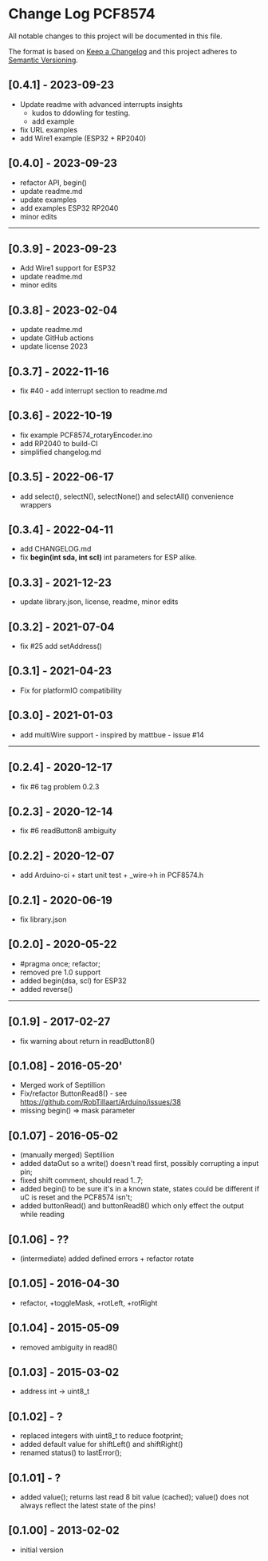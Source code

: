 # Change Log PCF8574

All notable changes to this project will be documented in this file.

The format is based on [Keep a Changelog](http://keepachangelog.com/)
and this project adheres to [Semantic Versioning](http://semver.org/).


## [0.4.1] - 2023-09-23
- Update readme with advanced interrupts insights
  - kudos to ddowling for testing.
  - add example
- fix URL examples
- add Wire1 example (ESP32 + RP2040)


## [0.4.0] - 2023-09-23
- refactor API, begin()
- update readme.md
- update examples
- add examples ESP32 RP2040
- minor edits

----

## [0.3.9] - 2023-09-23
- Add Wire1 support for ESP32
- update readme.md
- minor edits

## [0.3.8] - 2023-02-04
- update readme.md
- update GitHub actions
- update license 2023

## [0.3.7] - 2022-11-16
- fix #40 - add interrupt section to readme.md

## [0.3.6] - 2022-10-19
- fix example PCF8574_rotaryEncoder.ino
- add RP2040 to build-CI
- simplified changelog.md 

## [0.3.5] - 2022-06-17
- add select(), selectN(), selectNone() and selectAll()
  convenience wrappers

## [0.3.4] - 2022-04-11
- add CHANGELOG.md
- fix **begin(int sda, int scl)** int parameters for ESP alike.

## [0.3.3] - 2021-12-23  
- update library.json, license, readme, minor edits

## [0.3.2] - 2021-07-04
- fix #25 add setAddress()

## [0.3.1] - 2021-04-23
- Fix for platformIO compatibility

## [0.3.0] - 2021-01-03
- add multiWire support - inspired by mattbue - issue #14

---

## [0.2.4] - 2020-12-17
- fix #6 tag problem 0.2.3

## [0.2.3] - 2020-12-14
- fix #6 readButton8 ambiguity

## [0.2.2] - 2020-12-07
- add Arduino-ci + start unit test + _wire->h in PCF8574.h

## [0.2.1] - 2020-06-19
- fix library.json

## [0.2.0] - 2020-05-22
- #pragma once; refactor;
- removed pre 1.0 support
- added begin(dsa, scl) for ESP32
- added reverse()

----

## [0.1.9] - 2017-02-27
- fix warning about return in readButton8()

## [0.1.08] - 2016-05-20'
-  Merged work of Septillion
- Fix/refactor ButtonRead8() - see https://github.com/RobTillaart/Arduino/issues/38
- missing begin() => mask parameter

## [0.1.07] - 2016-05-02  
- (manually merged) Septillion
- added dataOut so a write() doesn't read first,
   possibly corrupting a input pin;
- fixed shift comment, should read 1..7;
- added begin() to be sure it's in a known state,
  states could be different if uC is reset and the PCF8574 isn't;
- added buttonRead() and buttonRead8()
  which only effect the output while reading

## [0.1.06] - ??
- (intermediate) added defined errors + refactor rotate

## [0.1.05] - 2016-04-30
-  refactor, +toggleMask, +rotLeft, +rotRight

## [0.1.04] - 2015-05-09
- removed ambiguity in read8()

## [0.1.03] - 2015-03-02
- address int -> uint8_t

## [0.1.02] - ?
- replaced integers with uint8_t to reduce footprint;
- added default value for shiftLeft() and shiftRight()
- renamed status() to lastError();

## [0.1.01] - ?
- added value(); returns last read 8 bit value (cached);
  value() does not always reflect the latest state of the pins!

## [0.1.00] - 2013-02-02
- initial version

